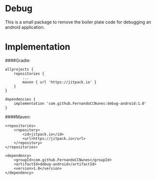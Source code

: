 # Debug
This is a small package to remove the boiler plate code for debugging an android application. 

# Implementation
####Gradle: 

    allprojects {
        repositories {
            ...
            maven { url 'https://jitpack.io' }
        }
    }
    
    dependencies {
        implementation 'com.github.FernandoCCNunes:debug-android:1.0'
	}

####Maven: 
    
    <repositories>
        <repository>
            <id>jitpack.io</id>
            <url>https://jitpack.io</url>
        </repository>
    </repositories>
    
    <dependency>
        <groupId>com.github.FernandoCCNunes</groupId>
        <artifactId>debug-android</artifactId>
        <version>1.0</version>
    </dependency>